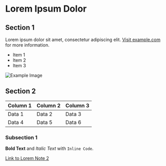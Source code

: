 # Lorem Ipsum Dolor

## Section 1

Lorem ipsum dolor sit amet, consectetur adipiscing elit. [Visit example.com](http://example.com) for more information.

- Item 1
- Item 2
- Item 3

![Example Image](http://example.com/image.jpg)

## Section 2

| Column 1 | Column 2 | Column 3 |
|----------|----------|----------|
| Data 1   | Data 2   | Data 3   |
| Data 4   | Data 5   | Data 6   |

### Subsection 1

**Bold Text** and *Italic Text* with `Inline Code`.

[Link to Lorem Note 2](./lorem2)
